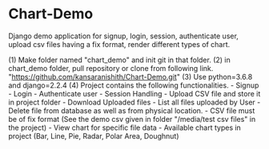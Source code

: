 # Chart-Demo
Django demo application for signup, login, session, authenticate user, upload csv files having a fix format, render different types of chart.

(1) Make folder named "chart_demo" and init git in that folder.
(2) in chart_demo folder, pull repository or clone from following link.
    "https://github.com/kansaranishith/Chart-Demo.git"
(3) Use python=3.6.8 and django=2.2.4
(4) Project contains the following functionalities.
    - Signup
    - Login
    - Authenticate user
    - Session Handling
    - Upload CSV file and store it in project folder
    - Download Uploaded files
    - List all files uploaded by User
    - Delete file from database as well as from physical location.
    - CSV file must be of fix format (See the demo csv given in folder "/media/test csv files" in the project)
    - View chart for specific file data
    - Available chart types in project (Bar, Line, Pie, Radar, Polar Area, Doughnut)
